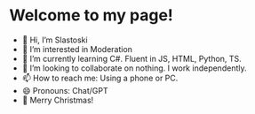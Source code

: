 # Welcome to my page! 
- 👋 Hi, I’m Slastoski
- 👀 I’m interested in Moderation
- 🌱 I’m currently learning C#. Fluent in JS, HTML, Python, TS.
- 🖤 I’m looking to collaborate on nothing. I work independently.
- 📫 How to reach me: Using a phone or PC.
- 😄 Pronouns: Chat/GPT
- 🎄 Merry Christmas!

<!---
Site-Moderator-Slastoski/Site-Moderator-Slastoski is a ✨ special ✨ repository because its `README.md` (this file) appears on your GitHub profile.
You can click the Preview link to take a look at your changes.
--->
